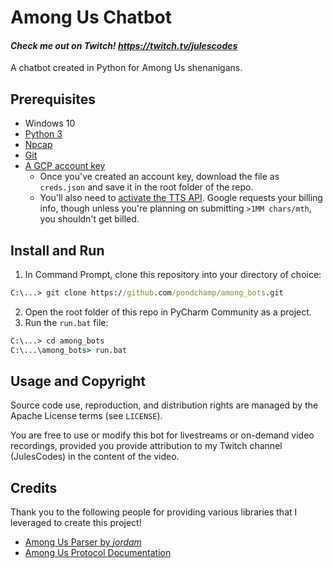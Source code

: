 # Among Us Chatbot

#### _Check me out on Twitch! https://twitch.tv/julescodes_

A chatbot created in Python for Among Us shenanigans.

## Prerequisites
* Windows 10
* [Python 3](https://www.python.org/downloads/)
* [Npcap](https://nmap.org/npcap/)
* [Git](https://git-scm.com/download/win)
* [A GCP account key](https://cloud.google.com/text-to-speech/docs/libraries)
    * Once you've created an account key, download the file as `creds.json` and save it in the root folder of the repo.
    * You'll also need to 
      [activate the TTS API](https://console.developers.google.com/apis/api/texttospeech.googleapis.com/overview). 
      Google requests your billing info, though unless you're planning on submitting `>1MM chars/mth`, you
      shouldn't get billed.
      

## Install and Run

1. In Command Prompt, clone this repository into your directory of choice:
```cmd
C:\...> git clone https://github.com/pondchamp/among_bots.git
```

2. Open the root folder of this repo in PyCharm Community as a project.
3. Run the `run.bat` file:
```cmd
C:\...> cd among_bots
C:\...\among_bots> run.bat
```

## Usage and Copyright

Source code use, reproduction, and distribution rights are managed by the Apache License terms (see `LICENSE`).

You are free to use or modify this bot for livestreams or on-demand video recordings, provided you provide attribution
to my Twitch channel (JulesCodes) in the content of the video.

## Credits

Thank you to the following people for providing various libraries that I leveraged to create this project!
* [Among Us Parser by _jordam_](https://github.com/jordam/amongUsParser/tree/main/amongUsParser)
* [Among Us Protocol Documentation](https://wiki.weewoo.net/)
